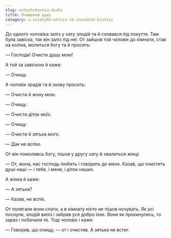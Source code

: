 ```yaml
---
slug: ochyshchennia-dushi
title: Очищення душі
category: u-sviatykh-ottsiv-ne-znaidesh-kintsiv
---
```

До одного чоловіка заліз у хату злодій та й сховався під покуття. Там була завіска, так він заліз під неї. От зайшов той чоловік до кімнати, став на коліна, молиться богу та й просить:

— Господи! Очисти душу мою!

А той за завіскою й каже:

— Очищу.

А чоловік зрадів та й знову просить:

— Очисти й жону мою.

— Очищу.

— Очисти діток моїх.

— Очищу.

— Очисти й зятька мого.

— Дак не вспію.

От він помоливсь богу, пішов у другу хату й хвалиться жінці:

— От, жона, нас господь любить і говорить до мене. Казав, що очистить душі наші —  і тебе, і мене, і діток наших.

А жінка й каже:

— А зятька?

— Казав, не вспіє.

От полягали вони спати, а в кімнату ніхто не пішов ночувать. Як усі поснули, злодій виліз і забрав усе добро їхнє. Вони як прокинулись, то зараз і побачили те. Тоді чоловік і каже:

— Говорив, що очищу, — от і очистив. А зятька не встиг.
